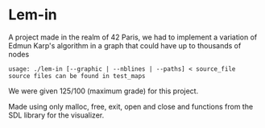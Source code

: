 # Lem-in
A project made in the realm of 42 Paris, we had to implement a variation of Edmun Karp's algorithm in a graph that could have up to thousands of nodes

    usage: ./lem-in [--graphic | --nblines | --paths] < source_file
    source files can be found in test_maps

We were given 125/100 (maximum grade) for this project.

Made using only malloc, free, exit, open and close and functions from the SDL library for the visualizer.

